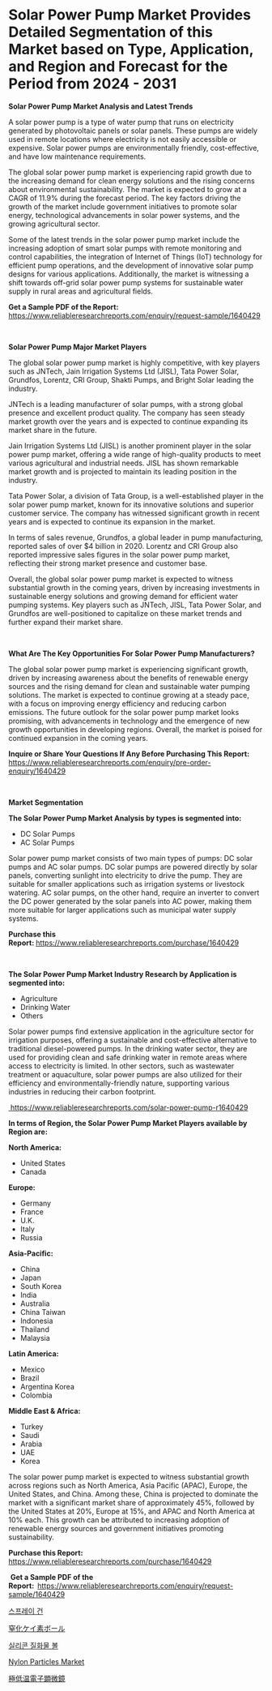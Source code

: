<p><h1>Solar Power Pump Market Provides Detailed Segmentation of this Market based on Type, Application, and Region and Forecast for the Period from 2024 - 2031</h1></p><p><strong>Solar Power Pump Market Analysis and Latest Trends</strong></p>
<p><p>A solar power pump is a type of water pump that runs on electricity generated by photovoltaic panels or solar panels. These pumps are widely used in remote locations where electricity is not easily accessible or expensive. Solar power pumps are environmentally friendly, cost-effective, and have low maintenance requirements.</p><p>The global solar power pump market is experiencing rapid growth due to the increasing demand for clean energy solutions and the rising concerns about environmental sustainability. The market is expected to grow at a CAGR of 11.9% during the forecast period. The key factors driving the growth of the market include government initiatives to promote solar energy, technological advancements in solar power systems, and the growing agricultural sector.</p><p>Some of the latest trends in the solar power pump market include the increasing adoption of smart solar pumps with remote monitoring and control capabilities, the integration of Internet of Things (IoT) technology for efficient pump operations, and the development of innovative solar pump designs for various applications. Additionally, the market is witnessing a shift towards off-grid solar power pump systems for sustainable water supply in rural areas and agricultural fields.</p></p>
<p><strong>Get a Sample PDF of the Report:&nbsp;</strong> <a href="https://www.reliableresearchreports.com/enquiry/request-sample/1640429">https://www.reliableresearchreports.com/enquiry/request-sample/1640429</a></p>
<p>&nbsp;</p>
<p><strong>Solar Power Pump Major Market Players</strong></p>
<p><p>The global solar power pump market is highly competitive, with key players such as JNTech, Jain Irrigation Systems Ltd (JISL), Tata Power Solar, Grundfos, Lorentz, CRI Group, Shakti Pumps, and Bright Solar leading the industry.</p><p>JNTech is a leading manufacturer of solar pumps, with a strong global presence and excellent product quality. The company has seen steady market growth over the years and is expected to continue expanding its market share in the future.</p><p>Jain Irrigation Systems Ltd (JISL) is another prominent player in the solar power pump market, offering a wide range of high-quality products to meet various agricultural and industrial needs. JISL has shown remarkable market growth and is projected to maintain its leading position in the industry.</p><p>Tata Power Solar, a division of Tata Group, is a well-established player in the solar power pump market, known for its innovative solutions and superior customer service. The company has witnessed significant growth in recent years and is expected to continue its expansion in the market.</p><p>In terms of sales revenue, Grundfos, a global leader in pump manufacturing, reported sales of over $4 billion in 2020. Lorentz and CRI Group also reported impressive sales figures in the solar power pump market, reflecting their strong market presence and customer base.</p><p>Overall, the global solar power pump market is expected to witness substantial growth in the coming years, driven by increasing investments in sustainable energy solutions and growing demand for efficient water pumping systems. Key players such as JNTech, JISL, Tata Power Solar, and Grundfos are well-positioned to capitalize on these market trends and further expand their market share.</p></p>
<p>&nbsp;</p>
<p><strong>What Are The Key Opportunities For Solar Power Pump Manufacturers?</strong></p>
<p><p>The global solar power pump market is experiencing significant growth, driven by increasing awareness about the benefits of renewable energy sources and the rising demand for clean and sustainable water pumping solutions. The market is expected to continue growing at a steady pace, with a focus on improving energy efficiency and reducing carbon emissions. The future outlook for the solar power pump market looks promising, with advancements in technology and the emergence of new growth opportunities in developing regions. Overall, the market is poised for continued expansion in the coming years.</p></p>
<p><strong>Inquire or Share Your Questions If Any Before Purchasing This Report:</strong> <a href="https://www.reliableresearchreports.com/enquiry/pre-order-enquiry/1640429">https://www.reliableresearchreports.com/enquiry/pre-order-enquiry/1640429</a></p>
<p>&nbsp;</p>
<p><strong>Market Segmentation</strong></p>
<p><strong>The Solar Power Pump Market Analysis by types is segmented into:</strong></p>
<p><ul><li>DC Solar Pumps</li><li>AC Solar Pumps</li></ul></p>
<p><p>Solar power pump market consists of two main types of pumps: DC solar pumps and AC solar pumps. DC solar pumps are powered directly by solar panels, converting sunlight into electricity to drive the pump. They are suitable for smaller applications such as irrigation systems or livestock watering. AC solar pumps, on the other hand, require an inverter to convert the DC power generated by the solar panels into AC power, making them more suitable for larger applications such as municipal water supply systems.</p></p>
<p><strong>Purchase this Report:&nbsp;</strong><a href="https://www.reliableresearchreports.com/purchase/1640429">https://www.reliableresearchreports.com/purchase/1640429</a></p>
<p>&nbsp;</p>
<p><strong>The Solar Power Pump Market Industry Research by Application is segmented into:</strong></p>
<p><ul><li>Agriculture</li><li>Drinking Water</li><li>Others</li></ul></p>
<p><p>Solar power pumps find extensive application in the agriculture sector for irrigation purposes, offering a sustainable and cost-effective alternative to traditional diesel-powered pumps. In the drinking water sector, they are used for providing clean and safe drinking water in remote areas where access to electricity is limited. In other sectors, such as wastewater treatment or aquaculture, solar power pumps are also utilized for their efficiency and environmentally-friendly nature, supporting various industries in reducing their carbon footprint.</p></p>
<p><a href="https://www.reliableresearchreports.com/solar-power-pump-r1640429">&nbsp;https://www.reliableresearchreports.com/solar-power-pump-r1640429</a></p>
<p><strong>In terms of Region, the Solar Power Pump Market Players available by Region are:</strong></p>
<p>
    <p> <strong> North America: </strong>
        <ul>
            <li>United States</li>
            <li>Canada</li>
        </ul>
        </p> 
    <p> <strong> Europe: </strong>
        <ul>
            <li>Germany</li>
            <li>France</li>
            <li>U.K.</li>
            <li>Italy</li>
            <li>Russia</li>
        </ul>
        </p> 
    <p> <strong> Asia-Pacific: </strong>
        <ul>
            <li>China</li>
            <li>Japan</li>
            <li>South Korea</li>
            <li>India</li>
            <li>Australia</li>
            <li>China Taiwan</li>
            <li>Indonesia</li>
            <li>Thailand</li>
            <li>Malaysia</li>
        </ul>
        </p> 
    <p> <strong> Latin America: </strong>
        <ul>
            <li>Mexico</li>
            <li>Brazil</li>
            <li>Argentina Korea</li>
            <li>Colombia</li>
        </ul>
        </p> 
    <p> <strong> Middle East & Africa: </strong>
        <ul>
            <li>Turkey</li>
            <li>Saudi</li>
            <li>Arabia</li>
            <li>UAE</li>
            <li>Korea</li>
        </ul>
    </p>
    </p>
<p><p>The solar power pump market is expected to witness substantial growth across regions such as North America, Asia Pacific (APAC), Europe, the United States, and China. Among these, China is projected to dominate the market with a significant market share of approximately 45%, followed by the United States at 20%, Europe at 15%, and APAC and North America at 10% each. This growth can be attributed to increasing adoption of renewable energy sources and government initiatives promoting sustainability.</p></p>
<p><strong>Purchase this Report: </strong><a href="https://www.reliableresearchreports.com/purchase/1640429">https://www.reliableresearchreports.com/purchase/1640429</a></p>
<p>&nbsp;<strong>Get a Sample PDF of the Report:&nbsp;&nbsp;</strong><a href="https://www.reliableresearchreports.com/enquiry/request-sample/1640429">https://www.reliableresearchreports.com/enquiry/request-sample/1640429</a></p>
<p><strong></strong></p>
<p><p><a href="https://github.com/Hubertstyenger6685/Market-Research-Report-List-1/blob/main/311040238238.md">스프레이 건</a></p><p><a href="https://github.com/ihabdkwlxs948/Market-Research-Report-List-1/blob/main/623883838242.md">窒化ケイ素ボール</a></p><p><a href="https://github.com/hxzi07639916/Market-Research-Report-List-1/blob/main/961166438237.md">실리콘 질화물 볼</a></p><p><a href="https://issuu.com/reportprime-2/docs/nylon-particles-market-size-2030.pptx">Nylon Particles Market</a></p><p><a href="https://github.com/zoetazuur/Market-Research-Report-List-1/blob/main/418732527805.md">極低温電子顕微鏡</a></p></p>